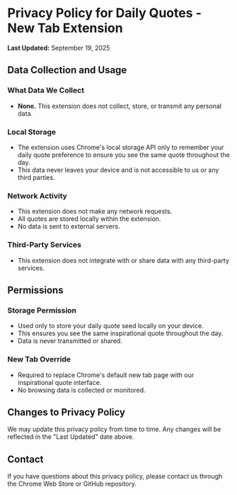 # Privacy Policy for Daily Quotes - New Tab Extension

**Last Updated:** September 19, 2025

## Data Collection and Usage

### What Data We Collect
- **None.** This extension does not collect, store, or transmit any personal data.

### Local Storage
- The extension uses Chrome's local storage API only to remember your daily quote preference to ensure you see the same quote throughout the day.
- This data never leaves your device and is not accessible to us or any third parties.

### Network Activity
- This extension does not make any network requests.
- All quotes are stored locally within the extension.
- No data is sent to external servers.

### Third-Party Services
- This extension does not integrate with or share data with any third-party services.

## Permissions

### Storage Permission
- Used only to store your daily quote seed locally on your device.
- This ensures you see the same inspirational quote throughout the day.
- Data is never transmitted or shared.

### New Tab Override
- Required to replace Chrome's default new tab page with our inspirational quote interface.
- No browsing data is collected or monitored.

## Changes to Privacy Policy

We may update this privacy policy from time to time. Any changes will be reflected in the "Last Updated" date above.

## Contact

If you have questions about this privacy policy, please contact us through the Chrome Web Store or GitHub repository.